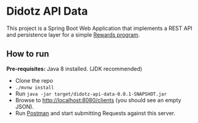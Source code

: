 Didotz API Data
===============

This project is a Spring Boot Web Application that implements a REST API and persistence layer for a simple [Rewards program](https://en.wikipedia.org/wiki/Loyalty_program).


## How to run

**Pre-requisites:** Java 8 installed. (JDK recommended)

- Clone the repo
- `./mvnw install`
- Run `java -jar target/didotz-api-data-0.0.1-SNAPSHOT.jar`
- Browse to [http://localhost:8080/clients](http://localhost:8080/clients) (you should see an empty JSON).
- Run [Postman](https://www.getpostman.com/apps) and start submitting Requests against this server.
